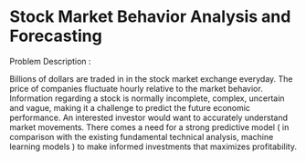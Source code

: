 # Stock Market Behavior Analysis and Forecasting 

Problem Description :

Billions of dollars are traded in in the stock market exchange everyday. The price of companies fluctuate hourly relative to the market behavior. Information regarding a stock is normally incomplete, complex, uncertain and vague, making it a challenge to predict the future economic performance. An interested investor would want to accurately understand market movements. There comes a need for a strong predictive model ( in comparison with the existing fundamental technical analysis, machine learning models ) to make informed investments that maximizes profitability.